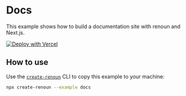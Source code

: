 # Docs

This example shows how to build a documentation site with renoun and Next.js.

[![Deploy with Vercel](https://vercel.com/button)](https://vercel.com/new/clone?repository-url=https://github.com/souporserious/renoun/tree/main/examples/docs&project-name=renoun-docs&repository-name=renoun-docs)

## How to use

Use the [`create-renoun`](https://github.com/souporserious/renoun/tree/main/packages/create-renoun) CLI to copy this example to your machine:

```bash
npx create-renoun --example docs
```

